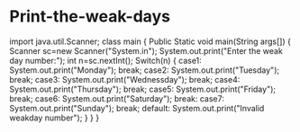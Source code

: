 # Print-the-weak-days
import java.util.Scanner;
class main
{
Public Static void main(String args[])
{
Scanner sc=new Scanner("System.in");
System.out.print("Enter the weak day number:");
int n=sc.nextInt();
Switch(n)
{
case1:
System.out.print("Monday");
break;
case2:
System.out.print("Tuesday");
break;
case3:
System.out.print("Wednessday");
break;
case4:
System.out.print("Thursday");
break;
case5:
System.out.print("Friday");
break;
case6:
System.out.print("Saturday");
break:
case7:
System.out.print("Sunday");
break;
default:
System.out.print("Invalid weakday number");
}
}
}
